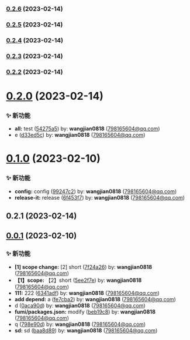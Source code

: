 

### [0.2.6](https://github.com/jimwong666/fumi-mono/compare/0.2.5...0.2.6) (2023-02-14)

### [0.2.5](https://github.com/jimwong666/fumi-mono/compare/0.2.4...0.2.5) (2023-02-14)

### [0.2.4](https://github.com/jimwong666/fumi-mono/compare/0.2.3...0.2.4) (2023-02-14)

### [0.2.3](https://github.com/jimwong666/fumi-mono/compare/0.2.2...0.2.3) (2023-02-14)

### [0.2.2](https://github.com/jimwong666/fumi-mono/compare/0.2.1...0.2.2) (2023-02-14)

# [0.2.0](https://github.com/jimwong666/fumi-mono/compare/0.1.0...0.2.0) (2023-02-14)


### ✨ 新功能

* **all:** test ([54275a5](https://github.com/jimwong666/fumi-mono/commit/54275a5)) by: **wangjian0818** (798165604@qq.com)
* e ([d33ed5c](https://github.com/jimwong666/fumi-mono/commit/d33ed5c)) by: **wangjian0818** (798165604@qq.com)



# [0.1.0](https://github.com/jimwong666/fumi-mono/compare/0.0.1...0.1.0) (2023-02-10)


### ✨ 新功能

* **config:** config ([99247c2](https://github.com/jimwong666/fumi-mono/commit/99247c2)) by: **wangjian0818** (798165604@qq.com)
* **release-it:** release ([6f453f7](https://github.com/jimwong666/fumi-mono/commit/6f453f7)) by: **wangjian0818** (798165604@qq.com)



## 0.2.1 (2023-02-14)

## [0.0.1](https://github.com/jimwong666/fumi-mono/compare/7f24a26...0.0.1) (2023-02-10)


### ✨ 新功能

* **[1] scope change:** [2] short ([7f24a26](https://github.com/jimwong666/fumi-mono/commit/7f24a26)) by: **wangjian0818** (798165604@qq.com)
* **【1】scope:** 【2】short ([5ee2f7e](https://github.com/jimwong666/fumi-mono/commit/5ee2f7e)) by: **wangjian0818** (798165604@qq.com)
* **111:** 222 ([6341adf](https://github.com/jimwong666/fumi-mono/commit/6341adf)) by: **wangjian0818** (798165604@qq.com)
* **add depend:** a ([fe7cba2](https://github.com/jimwong666/fumi-mono/commit/fe7cba2)) by: **wangjian0818** (798165604@qq.com)
* d ([0aca90d](https://github.com/jimwong666/fumi-mono/commit/0aca90d)) by: **wangjian0818** (798165604@qq.com)
* **fumi/packages.json:** modify ([beb19c8](https://github.com/jimwong666/fumi-mono/commit/beb19c8)) by: **wangjian0818** (798165604@qq.com)
* q ([798e90d](https://github.com/jimwong666/fumi-mono/commit/798e90d)) by: **wangjian0818** (798165604@qq.com)
* **sd:** sd ([baa8d89](https://github.com/jimwong666/fumi-mono/commit/baa8d89)) by: **wangjian0818** (798165604@qq.com)